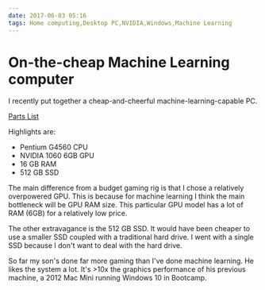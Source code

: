 ```yaml
---
date: 2017-06-03 05:16
tags: Home computing,Desktop PC,NVIDIA,Windows,Machine Learning
---
```


# On-the-cheap Machine Learning computer

I recently put together a cheap-and-cheerful machine-learning-capable PC.

[Parts List](https://pcpartpicker.com/list/wwyQ2R)

Highlights are:

* Pentium G4560 CPU
* NVIDIA 1060 6GB GPU
* 16 GB RAM
* 512 GB SSD

The main difference from a budget gaming rig is that I chose a relatively
overpowered GPU. This is because for machine learning I think the main
bottleneck will be GPU RAM size. This particular GPU model has a lot of RAM
(6GB) for a relatively low price.

The other extravagance is the 512 GB SSD. It would have been cheaper to use a
smaller SSD coupled with a traditional hard drive. I went with a single SSD
because I don't want to deal with the hard drive.

So far my son's done far more gaming than I've done machine learning. He likes
the system a lot. It's >10x the graphics performance of his previous machine,
a 2012 Mac Mini running Windows 10 in Bootcamp.
